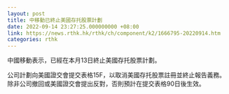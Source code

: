 ```yaml
---
layout: post
title: 中移動已終止美國存托股票計劃
date: 2022-09-14 23:27:25.000000000 +08:00
link: https://news.rthk.hk/rthk/ch/component/k2/1666795-20220914.htm
categories: rthk
---
```


中國移動表示，已經在本月13日終止美國存托股票計劃。

公司計劃向美國證交會提交表格15F，以取消美國存托股票註冊並終止報告義務。除非公司撤回或美國證交會提出反對，否則預計在提交表格90日後生效。
